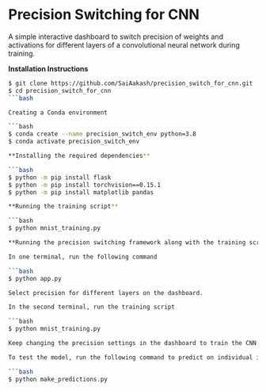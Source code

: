 # Precision Switching for CNN

A simple interactive dashboard to switch precision of weights and activations for different layers of a convolutional neural network during training.

**Installation Instructions** 

```bash
$ git clone https://github.com/SaiAakash/precision_switch_for_cnn.git
$ cd precision_switch_for_cnn
```bash

Creating a Conda environment

```bash
$ conda create --name precision_switch_env python=3.8
$ conda activate precision_switch_env

**Installing the required dependencies**

```bash
$ python -m pip install flask
$ python -m pip install torchvision==0.15.1
$ python -m pip install matplotlib pandas

**Running the training script**

```bash
$ python mnist_training.py

**Running the precision switching framework along with the training script**

In one terminal, run the following command

```bash
$ python app.py

Select precision for different layers on the dashboard.

In the second terminal, run the training script

```bash
$ python mnist_training.py

Keep changing the precision settings in the dashboard to train the CNN with different precision combinations for different layers during the training.

To test the model, run the following command to predict on individual images from the MNIST dataset.

```bash
$ python make_predictions.py
